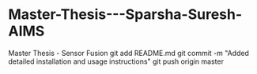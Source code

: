 # Master-Thesis---Sparsha-Suresh-AIMS
Master Thesis - Sensor Fusion
git add README.md
git commit -m "Added detailed installation and usage instructions"
git push origin master


